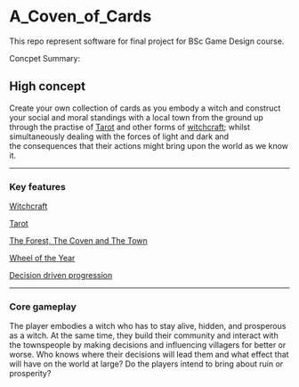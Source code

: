 # A_Coven_of_Cards
 This repo represent software for final project for BSc Game Design course. 


Concpet Summary:
## **High concept**

Create your own collection of cards as you embody a witch and construct your social and moral standings with a local town from the ground up through the practise of [Tarot](https://www.notion.so/Research-and-Context-b7ec1e72273841f3b14b03be194c258e) and other forms of [witchcraft](https://www.notion.so/Research-and-Context-b7ec1e72273841f3b14b03be194c258e); whilst simultaneously dealing with the forces of light and dark and the consequences that their actions might bring upon the world as we know it.

---

### **Key features**

[Witchcraft](https://www.notion.so/Research-and-Context-b7ec1e72273841f3b14b03be194c258e)

[Tarot](https://www.notion.so/Research-and-Context-b7ec1e72273841f3b14b03be194c258e)

[The Forest, The Coven and The Town](https://www.notion.so/Introduction-fcd61939d87e402fb50e02614aa7ffbb)

[Wheel of the Year](https://www.notion.so/Introduction-fcd61939d87e402fb50e02614aa7ffbb)

[Decision driven progression](https://www.notion.so/Research-and-Context-b7ec1e72273841f3b14b03be194c258e)

---

### **Core gameplay**

The player embodies a witch who has to stay alive, hidden, and prosperous as a witch. At the same time, they build their community and interact with the townspeople by making decisions and influencing villagers for better or worse. Who knows where their decisions will lead them and what effect that will have on the world at large? Do the players intend to bring about ruin or prosperity?
